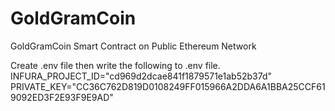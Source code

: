 # GoldGramCoin
GoldGramCoin Smart Contract on Public Ethereum Network

Create .env file then write the following to .env file.
INFURA_PROJECT_ID="cd969d2dcae841f1879571e1ab52b37d"
PRIVATE_KEY="CC36C762D819D0108249FF015966A2DDA6A1BBA25CCF619092ED3F2E93F9E9AD"
